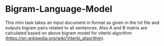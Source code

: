 # Bigram-Language-Model
This mini task takes an input document in format as given in the txt file and outputs bigram pairs related to all sentences.
Also A and B matrix are calculated based on above bigram model for viterbi algorithm (https://en.wikipedia.org/wiki/Viterbi_algorithm).
